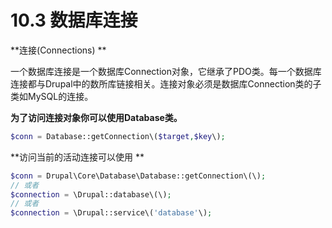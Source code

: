 # 10.3 数据库连接



**连接\(Connections\)**

一个数据库连接是一个数据库Connection对象，它继承了PDO类。每一个数据库连接都与Drupal中的数所库链接相关。连接对象必须是数据库Connection类的子类如MySQL的连接。

**为了访问连接对象你可以使用Database类。**

```php
$conn = Database::getConnection\($target,$key\);
```

**访问当前的活动连接可以使用**

```php
$conn = Drupal\Core\Database\Database::getConnection\(\);
// 或者
$connection = \Drupal::database\(\);
// 或者
$connection = \Drupal::service\('database'\);
```


